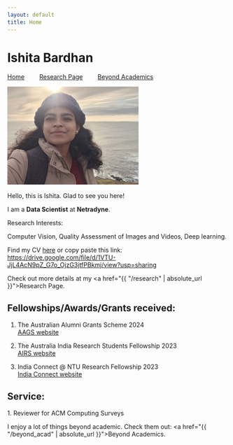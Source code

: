 ```yaml
---
layout: default
title: Home
---
```


<h1>Ishita Bardhan</h1>
<!-- <a href="{{ "/index" | absolute_url }}">Home</a>  <a href="{{ "/research" | absolute_url }}">Research Page</a>  <a href="{{ "/beyond_acad" | absolute_url }}">Beyond Academics</a> -->

<a href="{{ '/index' | absolute_url }}" style="margin-right: 30px;">Home</a>
<a href="{{ '/research' | absolute_url }}" style="margin-right: 30px;">Research Page</a>
<a href="{{ '/beyond_acad' | absolute_url }}">Beyond Academics</a>
<br>

<img src="/images/site_me_resize.jpg" alt="About Image">
  
Hello, this is Ishita. Glad to see you here!

I am a <b>Data Scientist</b> at <b>Netradyne</b>.

Research Interests:

Computer Vision, Quality Assessment of Images and Videos, Deep learning.

Find my CV [here](https://drive.google.com/file/d/1VTU-JjL4AcN9pZ_G7o_OjzG3jtfPBkmj/view?usp=sharing)
or
copy paste this link: https://drive.google.com/file/d/1VTU-JjL4AcN9pZ_G7o_OjzG3jtfPBkmj/view?usp=sharing

Check out more details at my <a href="{{ "/research" | absolute_url }}">Research Page</a>.


<h2>Fellowships/Awards/Grants received:</h2>

1. The Australian Alumni Grants Scheme 2024<br>
[AAGS website](https://chennai.consulate.gov.au/cnai/AAGS.html)

2. The Australia India Research Students Fellowship 2023<br>
[AIRS website](https://arch-india.org/australia-india-research-students-fellowship-program)

3. India Connect @ NTU Research Fellowship 2023<br>
[India Connect website](https://www.ntu.edu.sg/about-us/global/global-connect-fellowship)

<h2> Service: </h2>
1. Reviewer for ACM Computing Surveys

I enjoy a lot of things beyond academic. Check them out: <a href="{{ "/beyond_acad" | absolute_url }}">Beyond Academics</a>.
